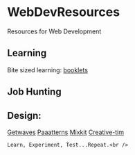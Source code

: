 # WebDevResources
Resources for Web Development

## Learning

Bite sized learning: [booklets](https://www.booklets.io/)


## Job Hunting


## Design: 

[Getwaves](https://getwaves.io/)
[Paaatterns](https://products.ls.graphics/paaatterns/)
[Mixkit](https://mixkit.co/free-stock-art/)
[Creative-tim](https://www.creative-tim.com/templates/free)

```
Learn, Experiment, Test...Repeat.<br />
```